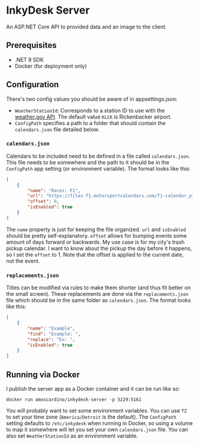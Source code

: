 # InkyDesk Server

An ASP.NET Core API to provided data and an image to the client.

## Prerequisites

- .NET 8 SDK
- Docker (for deployment only)

## Configuration

There's two config values you should be aware of in appsettings.json:

- `WeatherStationId`: Corresponds to a station ID to use with the [weather.gov API](https://www.weather.gov/documentation/services-web-api). The default value `KLCK` is Rickenbacker airport.
- `ConfigPath` specifies a path to a folder that should contain the `calendars.json` file detailed below.

### `calendars.json`

Calendars to be included need to be defined in a file called `calendars.json`. This file needs to be somewhere and the path to it should be in the `ConfigPath` app setting (or environment variable). The format looks like this:

```json
[
    {
        "name": "Races: F1",
        "url": "https://files-f1.motorsportcalendars.com/f1-calendar_p1_p2_p3_qualifying_sprint_gp.ics",
        "offset": 0,
        "isEnabled": true
    }
]
```

The `name` property is just for keeping the file organized. `url` and `isEnabled` should be pretty self-explanatory. `offset` allows for bumping events some amount of days forward or backwards. My use case is for my city's trash pickup calendar. I want to know about the pickup the day before it happens, so I set the `offset` to 1. Note that the offset is applied to the current date, not the event.

### `replacements.json`

Titles can be modified via rules to make them shorter (and thus fit better on the small screen). These replacements are done via the `replacements.json` file which should be in the same folder as `calendars.json`. The format looks like this:

```json
[
    {
        "name": "Example",
        "find": "Example: ",
        "replace": "Ex: ",
        "isEnabled": true
    }
]
```

## Running via Docker

I publish the server app as a Docker container and it can be run like so:

`docker run amoscardino/inkydesk-server -p 5229:5161`

You will probably want to set some environment variables. You can use `TZ` to set your time zone (`America/Detroit` is the default). The `ConfigPath` setting defaults to `/etc/inkydesk` when running in Docker, so using a volume to map it somewhere will let you set your own `calendars.json` file. You can also set `WeatherStationId` as an environment variable.

